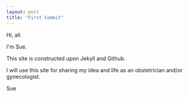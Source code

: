 ```yaml
---
layout: post
title: "First Commit"
---
```


Hi, all.

I'm Sue.

This site is constructed upon Jekyll and Github.

I will use this site for sharing my idea and life as an obstetrician and/or gynecologist.

Sue
